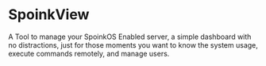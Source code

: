 # SpoinkView
 A Tool to manage your SpoinkOS Enabled server, a simple dashboard with no distractions, just for those moments you want to know the system usage, execute commands remotely, and manage users.

